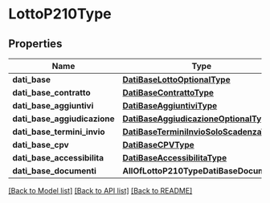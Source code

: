 # LottoP210Type

## Properties
Name | Type | Description | Notes
------------ | ------------- | ------------- | -------------
**dati_base** | [**DatiBaseLottoOptionalType**](DatiBaseLottoOptionalType.md) |  | [optional] 
**dati_base_contratto** | [**DatiBaseContrattoType**](DatiBaseContrattoType.md) |  | [optional] 
**dati_base_aggiuntivi** | [**DatiBaseAggiuntiviType**](DatiBaseAggiuntiviType.md) |  | [optional] 
**dati_base_aggiudicazione** | [**DatiBaseAggiudicazioneOptionalType**](DatiBaseAggiudicazioneOptionalType.md) |  | [optional] 
**dati_base_termini_invio** | [**DatiBaseTerminiInvioSoloScadenzaType**](DatiBaseTerminiInvioSoloScadenzaType.md) |  | [optional] 
**dati_base_cpv** | [**DatiBaseCPVType**](DatiBaseCPVType.md) |  | [optional] 
**dati_base_accessibilita** | [**DatiBaseAccessibilitaType**](DatiBaseAccessibilitaType.md) |  | [optional] 
**dati_base_documenti** | **AllOfLottoP210TypeDatiBaseDocumenti** |  | [optional] 

[[Back to Model list]](../README.md#documentation-for-models) [[Back to API list]](../README.md#documentation-for-api-endpoints) [[Back to README]](../README.md)

